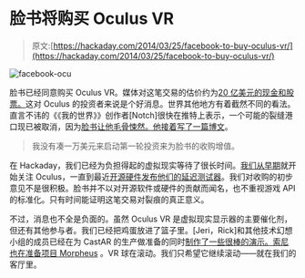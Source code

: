 # 脸书将购买 Oculus VR

> 原文:[https://hackaday.com/2014/03/25/facebook-to-buy-oculus-vr/](https://hackaday.com/2014/03/25/facebook-to-buy-oculus-vr/)

![facebook-ocu](../Images/e97ecd39aa54b11a3a1db02ec6eab6b2.png)

脸书已经同意购买 Oculus VR。媒体对这笔交易的估价约为[20 亿美元的现金和股票。](http://www.prnewswire.com/news-releases/facebook-to-acquire-oculus-252328061.html)这对 Oculus 的投资者来说是个好消息。世界其他地方有着截然不同的看法。直言不讳的《《我的世界》》创作者[Notch]很快在推特上表示，一个可能的裂缝港口现已被取消，因为[脸书让他毛骨悚然。他接着写了一篇博文](https://twitter.com/notch/status/448586381565390848)。

> 我没有凑一万美元来启动第一轮投资来为脸书的收购增值。

在 Hackaday，我们已经为负担得起的虚拟现实等待了很长时间。[我们从早期](http://hackaday.com/2012/06/07/where-is-my-ing-virtual-reality-display/)就开始关注 Oculus，一直到最近[开源硬件发布他们的延迟测试器](http://hackaday.com/2014/02/06/oculus-releases-open-source-hardware/)。我们对收购的初步意见不是很积极。脸书并不以对开源软件或硬件的贡献而闻名，也不重视游戏 API 的标准化。只有时间能证明这笔交易对裂痕的真正意义。

不过，消息也不全是负面的。虽然 Oculus VR 是虚拟现实显示器的主要催化剂，但还有其他参与者。我们已经把鸡蛋放进了篮子里。[Jeri，Rick]和其他技术幻想小组的成员已经在为 CastAR 的生产做准备的同时[制作了一些很棒的演示。索尼也在准备](https://www.kickstarter.com/projects/technicalillusions/castar-the-most-versatile-ar-and-vr-system/posts/781943)[项目 Morpheus](http://gizmodo.com/project-morpheus-sonys-oculus-rift-competitor-looks-i-1546819815) 。VR 球在滚动。我们只希望它继续滚动——就在我们的客厅里。